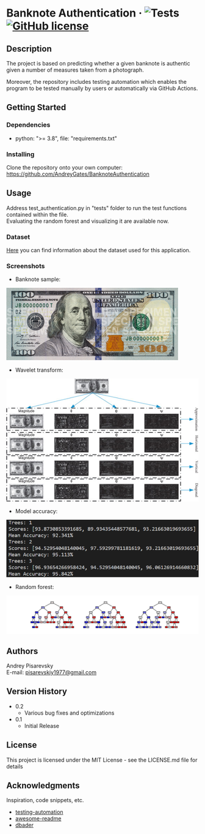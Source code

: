 # Banknote Authentication &middot; ![Tests](https://github.com/AndreyGates/BanknoteAuthentication/actions/workflows/tests.yml/badge.svg) [![GitHub license](https://img.shields.io/badge/license-MIT-blue.svg?style=flat-square)](https://github.com/your/your-project/blob/master/LICENSE)

## Description

The project is based on predicting whether a given banknote is authentic given a number of measures taken from a photograph.

Moreover, the repository includes testing automation which enables the program to be tested manually by users or automatically via GitHub Actions.

## Getting Started

### Dependencies

* python: ">= 3.8", file: "requirements.txt" 

### Installing

Clone the repository onto your own computer: https://github.com/AndreyGates/BanknoteAuthentication

## Usage

Address test_authentication.py in "tests" folder to run the test functions contained within the file.\
Evaluating the random forest and visualizing it are available now.

### Dataset

[Here](https://github.com/AndreyGates/BanknoteAuthentication/blob/main/src/authentication/dataset_info.txt) you can find information about the dataset used for this application.

### Screenshots
* Banknote sample:

![Banknote sample](https://github.com/AndreyGates/BanknoteAuthentication/blob/main/tests/banknote_sample.png) 

* Wavelet transform:

![Wavelet transform](https://github.com/AndreyGates/BanknoteAuthentication/blob/main/tests/wavelet_transform.png)

* Model accuracy:

![Model accuracy](https://github.com/AndreyGates/BanknoteAuthentication/blob/main/tests/model_accuracy.png)

* Random forest:

![Random forest](https://github.com/AndreyGates/BanknoteAuthentication/blob/main/tests/random_forest.png)

## Authors

Andrey Pisarevsky\
E-mail: pisarevskiy1977@gmail.com

## Version History

* 0.2
    * Various bug fixes and optimizations
* 0.1
    * Initial Release

## License

This project is licensed under the MIT License - see the LICENSE.md file for details

## Acknowledgments

Inspiration, code snippets, etc.
* [testing-automation](https://github.com/mCodingLLC/SlapThatLikeButton-TestingStarterProject)
* [awesome-readme](https://github.com/matiassingers/awesome-readme)
* [dbader](https://github.com/dbader/readme-template)
